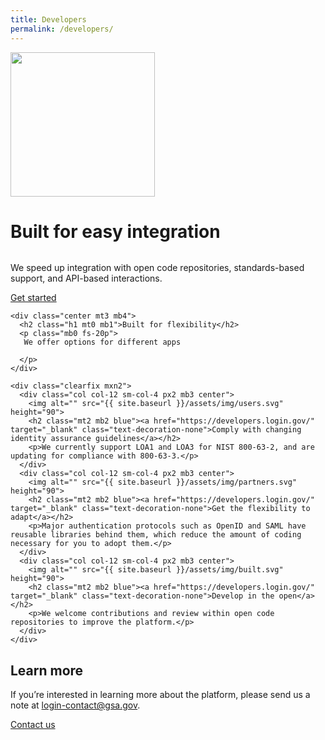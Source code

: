 ```yaml
---
title: Developers
permalink: /developers/
---
```


<div class="bg-navy">
  <div class="container cntnr-wide px2 py5 clearfix">
    <img alt="" width="231" class="mt1 mx4 right md-show" src="{{ '/assets/img/playbook-landing.svg' | prepend: site.baseurl }}">
    <h1 class="mt0 mb1 white">
      Built for easy integration
    </h1><img alt="" class="mb3" src="{{ '/assets/img/hr-red-2.svg' | relative_url }}">
    <p class="mb3 overflow-hidden white fs-20p serif">
      We speed up integration with open code repositories, standards-based support, and API-based interactions.
    </p>
    <a href="https://developers.login.gov/" target="_blank" class="btn btn-primary btn-wide">Get started</a>
  </div>
</div>

<div class="bg-white">
  <div class="container cntnr-wide p2">

    <div class="center mt3 mb4">
      <h2 class="h1 mt0 mb1">Built for flexibility</h2>
      <p class="mb0 fs-20p">
       We offer options for different apps

      </p>
    </div>

    <div class="clearfix mxn2">
      <div class="col col-12 sm-col-4 px2 mb3 center">
        <img alt="" src="{{ site.baseurl }}/assets/img/users.svg" height="90">
        <h2 class="mt2 mb2 blue"><a href="https://developers.login.gov/" target="_blank" class="text-decoration-none">Comply with changing identity assurance guidelines</a></h2>
        <p>We currently support LOA1 and LOA3 for NIST 800-63-2, and are updating for compliance with 800-63-3.</p>
      </div>
      <div class="col col-12 sm-col-4 px2 mb3 center">
        <img alt="" src="{{ site.baseurl }}/assets/img/partners.svg" height="90">
        <h2 class="mt2 mb2 blue"><a href="https://developers.login.gov/" target="_blank" class="text-decoration-none">Get the flexibility to adapt</a></h2>
        <p>Major authentication protocols such as OpenID and SAML have reusable libraries behind them, which reduce the amount of coding necessary for you to adopt them.</p>
      </div>
      <div class="col col-12 sm-col-4 px2 mb3 center">
        <img alt="" src="{{ site.baseurl }}/assets/img/built.svg" height="90">
        <h2 class="mt2 mb2 blue"><a href="https://developers.login.gov/" target="_blank" class="text-decoration-none">Develop in the open</a></h2>
        <p>We welcome contributions and review within open code repositories to improve the platform.</p>
      </div>
    </div>
  </div>
</div>

<div class="bg-light-blue">
  <div class="container cntnr-wide px2 py3">
    <div class="clearfix">
      <div class="col-12 sm-col-10 mx-auto">
        <h2 class="mt1 mb2 red">Learn more</h2>
        <p class="mt0 fs-20p serif line-height-3">If you’re interested in learning more about the platform, please send us a note at <a href="mailto:login-contact@gsa.gov?subject=login.gov">login-contact@gsa.gov</a>.</p>
        <div class="center">
          <a href="{{ site.baseurl }}/contact" class="btn btn-primary btn-wide mb2">Contact us</a>
        </div>
      </div>
    </div>
  </div>
</div>
